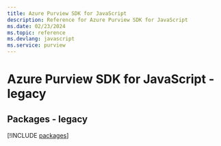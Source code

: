 ```yaml
---
title: Azure Purview SDK for JavaScript
description: Reference for Azure Purview SDK for JavaScript
ms.date: 02/23/2024
ms.topic: reference
ms.devlang: javascript
ms.service: purview
---
```

# Azure Purview SDK for JavaScript - legacy
## Packages - legacy
[!INCLUDE [packages](purview-index.md)]